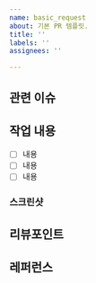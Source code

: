 ```yaml
---
name: basic_request
about: 기본 PR 템플릿. 
title: ''
labels: ''
assignees: ''

---
```

## 관련 이슈

## 작업 내용

- [ ] 내용
- [ ] 내용
- [ ] 내용

### 스크린샷

<!--
이하는 꼭 채울 내용은 아님. 제목도 유동적으로 쓰기.
-->
## 리뷰포인트
<!--
고민한 내용, 질문
-->

## 레퍼런스
